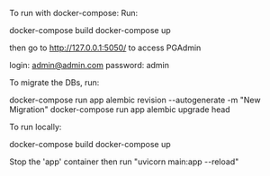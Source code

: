 To run with docker-compose:
Run:

docker-compose build
docker-compose up

then go to http://127.0.0.1:5050/ to access PGAdmin

login: admin@admin.com
password: admin

To migrate the DBs, run:

docker-compose run app alembic revision --autogenerate -m "New Migration"
docker-compose run app alembic upgrade head




To run locally:

docker-compose build
docker-compose up

Stop the 'app' container
then run "uvicorn main:app --reload"